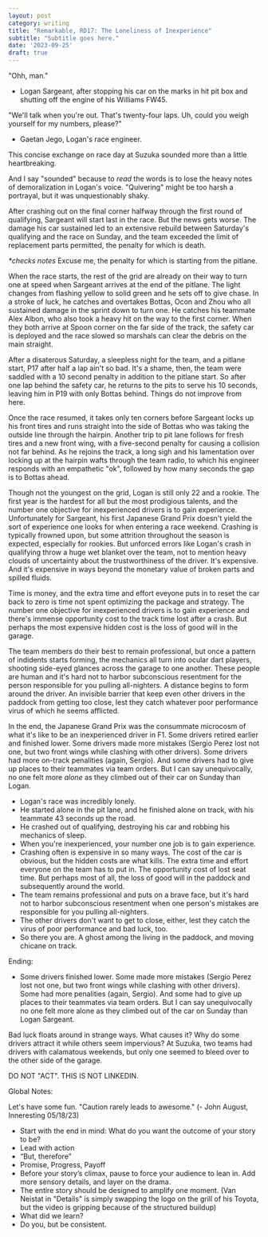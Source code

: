 ```yaml
---
layout: post
category: writing
title: "Remarkable, RD17: The Loneliness of Inexperience"
subtitle: "Subtitle goes here."
date: '2023-09-25'
draft: true
---
```


"Ohh, man."
- Logan Sargeant, after stopping his car on the marks in hit pit box and shutting off the engine of his Williams FW45.

"We'll talk when you're out. That's twenty-four laps. Uh, could you weigh yourself for my numbers, please?"
- Gaetan Jego, Logan's race engineer.

This concise exchange on race day at Suzuka sounded more than a little heartbreaking.

And I say "sounded" because to _read_ the words is to lose the heavy notes of demoralization in Logan's voice. "Quivering" might be too harsh a portrayal, but it was unquestionably shaky.

After crashing out on the final corner halfway through the first round of qualifying, Sargeant will start last in the race. But the news gets worse. The damage his car sustained led to an extensive rebuild between Saturday's qualifying and the race on Sunday, and the team exceeded the limit of replacement parts permitted, the penalty for which is death.

_*checks notes_ Excuse me, the penalty for which is starting from the pitlane.

When the race starts, the rest of the grid are already on their way to turn one at speed when Sargeant arrives at the end of the pitlane. The light changes from flashing yellow to solid green and he sets off to give chase. In a stroke of luck, he catches and overtakes Bottas, Ocon and Zhou who all sustained damage in the sprint down to turn one. He catches his teammate Alex Albon, who also took a heavy hit on the way to the first corner. When they both arrive at Spoon corner on the far side of the track, the safety car is deployed and the race slowed so marshals can clear the debris on the main straight.

After a disaterous Saturday, a sleepless night for the team, and a pitlane start, P17 after half a lap ain't so bad. It's a shame, then, the team were saddled with a 10 second penalty in addition to the pitlane start. So after one lap behind the safety car, he returns to the pits to serve his 10 seconds, leaving him in P19 with only Bottas behind. Things do not improve from here.

Once the race resumed, it takes only ten corners before Sargeant locks up his front tires and runs straight into the side of Bottas who was taking the outside line through the hairpin. Another trip to pit lane follows for fresh tires and a new front wing, with a five-second penalty for causing a collision not far behind. As he rejoins the track, a long sigh and his lamentation over locking up at the hairpin wafts through the team radio, to which his engineer responds with an empathetic "ok", followed by how many seconds the gap is to Bottas ahead.

Though not the youngest on the grid, Logan is still only 22 and a rookie. The first year is the hardest for all but the most prodigious talents, and the number one objective for inexperienced drivers is to gain experience. Unfortunately for Sargeant, his first Japanese Grand Prix doesn't yield the sort of experience one looks for when entering a race weekend. Crashing is typically frowned upon, but some attrition throughout the season is expected, especially for rookies. But unforced errors like Logan's crash in qualifying throw a huge wet blanket over the team, not to mention heavy clouds of uncertainty about the trustworthiness of the driver. It's expensive. And it's expensive in ways beyond the monetary value of broken parts and spilled fluids.

Time is money, and the extra time and effort eveyone puts in to reset the car back to zero is time not spent optimizing the package and strategy. The number one objective for inexperienced drivers is to gain experience and there's immense opportunity cost to the track time lost after a crash. But perhaps the most expensive hidden cost is the loss of good will in the garage.

The team members do their best to remain professional, but once a pattern of indidents starts forming, the mechanics all turn into ocular dart players, shooting side-eyed glances across the garage to one another. These people are human and it's hard not to harbor subconscious resentment for the person responsible for you pulling all-nighters. A distance begins to form around the driver. An invisible barrier that keep even other drivers in the paddock from getting too close, lest they catch whatever poor performance virus of which he seems afflicted. 

In the end, the Japanese Grand Prix was the consummate microcosm of what it's like to be an inexperienced driver in F1. Some drivers retired earlier and finished lower. Some drivers made more mistakes (Sergio Perez lost not one, but two front wings while clashing with other drivers). Some drivers had more on-track penalities (again, Sergio). And some drivers had to give up places to their teammates via team orders. But I can say unequivocally, no one felt more _alone_ as they climbed out of their car on Sunday than Logan.




<!-- I can't get anything out - outline time: -->
- Logan's race was incredibly lonely.
- He started alone in the pit lane, and he finished alone on track, with his teammate 43 seconds up the road.
- He crashed out of qualifying, destroying his car and robbing his mechanics of sleep.
- When you're inexperienced, your number one job is to gain experience.
- Crashing often is expensive in so many ways. The cost of the car is obvious, but the hidden costs are what kills. The extra time and effort everyone on the team has to put in. The opportunity cost of lost seat time. But perhaps most of all, the loss of good will in the paddock and subsequently around the world. 
- The team remains professional and puts on a brave face, but it's hard not to harbor subconscious resentment when one person's mistakes are responsible for you pulling all-nighters.
- The other drivers don't want to get to close, either, lest they catch the virus of poor performance and bad luck, too.
- So there you are. A ghost among the living in the paddock, and moving chicane on track.


Ending:
- Some drivers finished lower. Some made more mistakes (Sergio Perez lost not one, but two front wings while clashing with other drivers). Some had more penalities (again, Sergio). And some had to give up places to their teammates via team orders. But I can say unequivocally no one felt more alone as they climbed out of the car on Sunday than Logan Sargeant.

Bad luck floats around in strange ways. What causes it? Why do some drivers attract it while others seem impervious? At Suzuka, two teams had drivers with calamatous weekends, but only one seemed to bleed over to the other side of the garage. 



DO NOT "ACT". THIS IS NOT LINKEDIN.

Global Notes:

Let's have some fun. "Caution rarely leads to awesome." (- John August, Inneresting 05/18/23)

- Start with the end in mind: What do you want the outcome of your story to be?
- Lead with action
- “But, therefore”
- Promise, Progress, Payoff
- Before your story’s climax, pause to force your audience to lean in. Add more sensory details, and layer on the drama.
- The entire story should be designed to amplify one moment. (Van Neistat in "Details" is simply swapping the logo on the grill of his Toyota, but the video is gripping because of the structured buildup)
- What did we learn?
- Do you, but be consistent.
